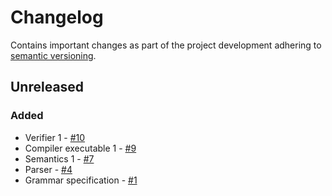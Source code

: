 # Changelog

Contains important changes as part of the project development adhering to [semantic versioning](https://semver.org/spec/v2.0.0.html).

## Unreleased

### Added 
- Verifier 1 - [#10](https://github.com/SkymanOne/folidity/pull/10)
- Compiler executable 1 - [#9](https://github.com/SkymanOne/folidity/pull/9)
- Semantics 1 - [#7](https://github.com/SkymanOne/folidity/pull/7)
- Parser - [#4](https://github.com/SkymanOne/folidity/pull/4)
- Grammar specification - [#1](https://github.com/SkymanOne/folidity/pull/1)